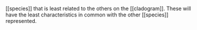 [[species]] that is least related to the others on the [[cladogram]]. These will have the least characteristics in common with the other [[species]] represented.